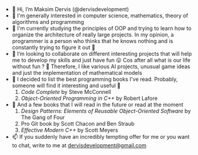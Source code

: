 - 👋 Hi, I’m Maksim Dervis (@dervisdevelopment)
- 👀 I'm generally interested in computer science, mathematics, theory of algorithms and programming
- 🌱 I'm currently studying the principles of OOP and trying to learn how to organize the architecture of really large projects. In my opinion, a programmer is a person who thinks that he knows nothing and is constantly trying to figure it out 🔑
- 💞️ I’m looking to collaborate on different interesting projects that will help me to develop my skills and just have fun 😛 Cos after all what is our life without fun ? 🤔
Therefore, I like various AI projects, unusual game ideas and just the implementation of mathematical models 
- 📖 I decided to list the best programming books I've read. Probably, someone will find it interesting and useful 🎁
  1. *Code Complete* by Steve McConnell
  2. *Object-Oriented Programming in C++* by Robert Lafore 
- 📕 And a few books that I will read in the future or read at the moment
  1. *Design Patterns: Elements of Reusable Object-Oriented Software* by The Gang of Four
  2. Pro Git book by Scott Chacon and Ben Straub
  3. *Effective Modern C++* by Scott Meyers
- 📫 If you suddenly have an incredibly tempting offer for me or you want to chat, write to me at dervisdevelopment@gmail.com

<!---
dervisdevelopment/dervisdevelopment is a ✨ special ✨ repository because its `README.md` (this file) appears on your GitHub profile.
You can click the Preview link to take a look at your changes.
--->
